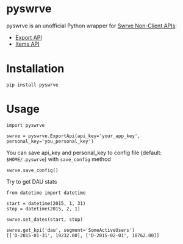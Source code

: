 # pyswrve

pyswrve is an unofficial Python wrapper for [Swrve Non-Client APIs](https://docs.swrve.com/swrves-apis/non-client-apis/):
* [Export API](http://docs.swrve.com/developer-documentation/api-guides/non-client-apis/swrve-export-api-guide/)
* [Items API](https://docs.swrve.com/swrves-apis/non-client-apis/swrve-items-api-guide/)

# Installation

`pip install pyswrve`

# Usage

```
import pyswrve

swrve = pyswrve.ExportApi(api_key='your_app_key', personal_key='you_personal_key')
```

You can save api_key and personal_key to config file (default: `$HOME/.pyswrve`) with `save_config` method

```
swrve.save_config()
```

Try to get DAU stats
```
from datetime import datetime

start = datetime(2015, 1, 31)
stop = datetime(2015, 2, 1)

swrve.set_dates(start, stop)

swrve.get_kpi('dau', segment='SomeActiveUsers')
[['D-2015-01-31', 19232.00], ['D-2015-02-01', 18762.00]]
```

